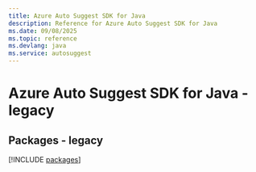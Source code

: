 ```yaml
---
title: Azure Auto Suggest SDK for Java
description: Reference for Azure Auto Suggest SDK for Java
ms.date: 09/08/2025
ms.topic: reference
ms.devlang: java
ms.service: autosuggest
---
```

# Azure Auto Suggest SDK for Java - legacy
## Packages - legacy
[!INCLUDE [packages](auto-suggest-index.md)]